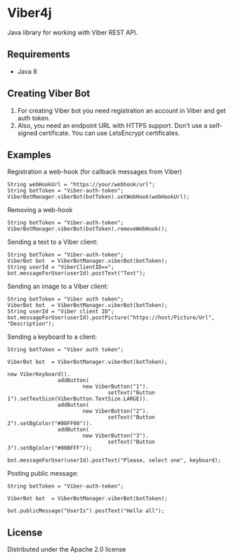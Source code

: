 # Viber4j

Java library for working with Viber REST API.

## Requirements
* Java 8

## Creating Viber Bot

1) For creating Viber bot you need registration an account in Viber and get auth token.
2) Also, you need an endpoint URL with HTTPS support. Don't use a self-signed certificate.
You can use LetsEncrypt certificates.

## Examples

Registration a web-hook (for callback messages from Viber)
```
String webHookUrl = "https://your/webhook/url";
String botToken = "Viber-auth-token";
ViberBotManager.viberBot(botToken).setWebHook(webHookUrl);
```

Removing a web-hook
```
String botToken = "Viber-auth-token";
ViberBotManager.viberBot(botToken).removeWebHook();
```
Sending a text to a Viber client:
```
String botToken = "Viber-auth-token";
ViberBot bot  = ViberBotManager.viberBot(botToken);
String userId = "ViberClientID==";
bot.messageForUser(userId).postText("Text");
```
Sending an image to a Viber client:
```
String botToken = "Viber auth token";
ViberBot bot  = ViberBotManager.viberBot(botToken);
String userId = "Viber client ID";
bot.messageForUser(userId).postPicture("https://host/Picture/Url", "Description");
```
Sending a keyboard to a client:
```
String botToken = "Viber auth token";

ViberBot bot  = ViberBotManager.viberBot(botToken);

new ViberKeyboard().
                addButton(
                        new ViberButton("1").
                                setText("Button 1").setTextSize(ViberButton.TextSize.LARGE)).
                addButton(
                        new ViberButton("2").
                                setText("Button 2").setBgColor("#00FF00")).
                addButton(
                        new ViberButton("3").
                                setText("Button 3").setBgColor("#00BFFF"));
        
bot.messageForUser(userId).postText("Please, select one", keyboard);
``` 
Posting public message:
```
String botToken = "Viber-auth-token";

ViberBot bot  = ViberBotManager.viberBot(botToken);

bot.publicMessage("UserIs").postText("Hello all");
```
## License

Distributed under the Apache 2.0 license